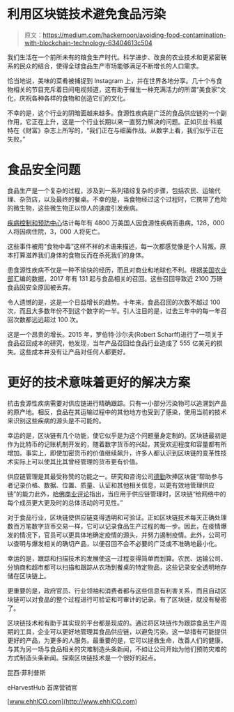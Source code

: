 # 利用区块链技术避免食品污染

> 原文：<https://medium.com/hackernoon/avoiding-food-contamination-with-blockchain-technology-63404613c504>

我们生活在一个前所未有的粮食生产时代。科学进步、改良的农业技术和更紧密联系的民众的结合，使得全球食品生产市场能够满足不断增长的人口需求。

恰当地说，美味的菜肴被捕捉到 Instagram 上，并在世界各地分享。几十个与食物相关的节目充斥着日间电视频道，这有助于催生一种充满活力的所谓“美食家”文化，庆祝各种各样的食物和创造它们的文化。

不幸的是，这个行业的阴暗面越来越多。食源性疾病是广泛的食品供应链的一个副作用，它正在上升，这是一个行业长期以来一直努力解决的问题。正如贝丝·科威特在《财富》杂志上所写的，“我们正在与细菌作战。从数字上看，我们似乎正在失败。”

# 食品安全问题

食品生产是一个复杂的过程，涉及到一系列错综复杂的步骤，包括农民、运输代理、杂货店，以及最终的餐桌。不幸的是，当食物经过这个过程时，它携带了危险的微生物，这些微生物正以惊人的速度引发疾病。

[疾病控制和预防中心](https://www.cdc.gov/foodborneburden/2011-foodborne-estimates.html)估计每年有 4800 万美国人因食源性疾病而患病。128，000 人将因病住院，3，000 人将死亡。

这些事件被用“食物中毒”这样不祥的术语来描述，每一次都感觉像是个人背叛。原本打算滋养我们身体的食物反而在杀死我们的身体。

患食源性疾病不仅是一种不愉快的经历，而且对商业和地球也不利。根据[美国农业部](https://www.fsis.usda.gov/wps/portal/fsis/topics/recalls-and-public-health-alerts/recall-summaries/recall-summaries-2014)汇编的数据，2017 年有 131 起与食品相关的召回。这些召回导致近 2100 万磅食品因安全原因被丢弃。

令人遗憾的是，这是一个日益增长的趋势。十年来，食品召回的次数不超过 100 次，而且大多数年份不到这个数字的一半。引人注目的是，过去三年中的每一年召回次数都远远超过 100 次。

这是一个昂贵的增长。2015 年，罗伯特·沙尔夫(Robert Scharff)进行了一项关于食品召回成本的研究，他发现，当年产品召回给食品行业造成了 555 亿美元的损失。这些成本并没有让产品对任何人都更好。

# 更好的技术意味着更好的解决方案

抗击食源性疾病需要对供应链进行精确跟踪。只有一小部分污染物可以追溯到产品的原产地。相反，食品在其运输过程中的其他地方也受到了感染，使用当前的技术来识别这些疾病的源头是不可能的。

幸运的是，区块链有几个功能，使它似乎是为这个问题量身定制的。区块链最初是作为比特币的记账机制开发的，随着数字货币的兴起，其受欢迎程度和容量都有所增加。事实上，即使加密货币的价值继续飙升，许多人都认识到区块链的变革性技术实际上可以使其比其曾经管理的货币更有价值。

供应链管理是其最受称赞的功能之一。研究和咨询公司[德勤](https://www2.deloitte.com/us/en/pages/operations/articles/blockchain-supply-chain-innovation.html)吹捧区块链“帮助参与者记录价格、数据、位置、质量、认证和其他相关信息，以更有效地管理供应链”的能力此外，[哈佛商业评论](https://hbr.org/2017/03/global-supply-chains-are-about-to-get-better-thanks-to-blockchain)指出，当应用于供应链管理时，区块链“给网络中的每个成员更大更及时的总体活动的可见性。”

对于食品行业，区块链使供应链变得透明和可验证。正如区块链技术每天正确处理数百万笔数字货币交易一样，它可以记录食品生产过程的每一步。因此，在疫情爆发的情况下，官员可以更具体地确定疫情的源头，并努力遏制疫情。此外，公司可以查明与爆发相关的确切产品，以便召回不会不必要的广泛或不准确地最小化。

幸运的是，跟踪和扫描技术的发展使这一过程变得简单而划算。农民、运输公司、分销商和超市都可以扫描和跟踪从农场到餐桌的特定物品，这些记录安全透明地存储在区块链上。

更重要的是，政府官员、行业领袖和消费者都与这些信息有利害关系，而且自动区块链可以对食品的整个过程进行可验证和可审计的记录。有了区块链，就没有秘密了。

区块链技术和有助于其实现的平台都是现成的。通过将区块链作为跟踪食品生产周期的工具，企业可以更好地管理其食品供应链，以避免污染。这一举措有可能提供更好的产品，为更多的人服务。最重要的是，它可以拯救生命，改善人们的健康。与其为另一场与食品相关的灾难制造头条新闻，不如让公司开始为他们预防灾难的方式制造头条新闻。探索区块链技术是一个很好的起点。

昆西·菲利普斯

eHarvestHub 首席营销官

[www.ehhICO.com](http://www.ehhICO.com)
